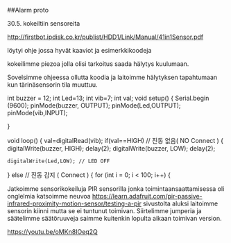 ##Alarm proto

30.5. kokeiltiin sensoreita

http://firstbot.ipdisk.co.kr/publist/HDD1/Link/Manual/41in1Sensor.pdf

löytyi ohje jossa hyvät kaaviot ja esimerkkikoodeja

kokeilimme piezoa jolla olisi tarkoitus saada hälytys kuulumaan.

Sovelsimme ohjeessa ollutta koodia ja laitoimme hälytyksen tapahtumaan kun tärinäsensorin tila muuttuu.

int buzzer = 12;
int Led=13;
int vib=7;
int val;
void setup()
{
 Serial.begin (9600);
 pinMode(buzzer, OUTPUT);
 pinMode(Led,OUTPUT);
 pinMode(vib,INPUT);

}

void loop()
{
 val=digitalRead(vib);
   if(val==HIGH) // 진동 없음( NO Connect )
   {
     digitalWrite(buzzer, HIGH);
        delay(2);
        digitalWrite(buzzer, LOW);
        delay(2);

    digitalWrite(Led,LOW); // LED OFF
   }
   else // 진동 감지 ( Connect )
   {
       for (int i = 0; i < 100; i++)
       {




Jatkoimme sensorikokeiluja PIR sensorilla jonka toimintaansaattamisessa oli onglelmia katsoimme neuvoa https://learn.adafruit.com/pir-passive-infrared-proximity-motion-sensor/testing-a-pir
sivustolta aluksi laitoimme sensorin kiinni mutta se ei tuntunut toimivan. Siirtelimme jumperia ja säätelimme säätöruuveja saimme kuitenkin lopulta aikaan toimivan version.

https://youtu.be/oMKn8IOeq2Q





































